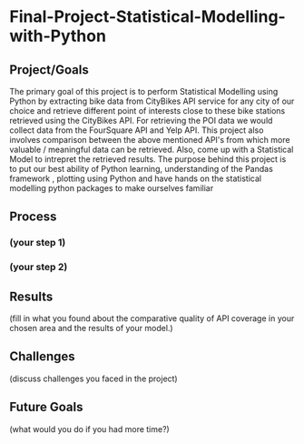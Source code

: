 # Final-Project-Statistical-Modelling-with-Python

## Project/Goals
The primary goal of this project is to perform Statistical Modelling using Python by extracting bike data from CityBikes API service for any city of our choice and retrieve different point of interests close to these bike stations retrieved using the CityBikes API. For retrieving the POI data we would collect data from the FourSquare API and Yelp API. This project also involves comparison between the above mentioned API's from which more valuable / meaningful data can be retrieved. Also, come up with a Statistical Model to intrepret the retrieved results. The purpose behind this project is to put our best ability of Python learning, understanding of the Pandas framework , plotting using Python and have hands on the statistical modelling python packages to make ourselves familiar

## Process
### (your step 1)
### (your step 2)

## Results
(fill in what you found about the comparative quality of API coverage in your chosen area and the results of your model.)

## Challenges 
(discuss challenges you faced in the project)

## Future Goals
(what would you do if you had more time?)
